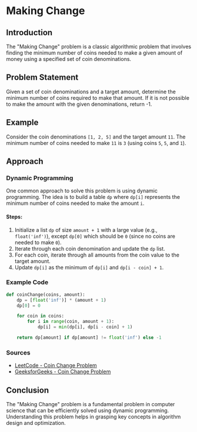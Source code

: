 # Making Change

## Introduction

The "Making Change" problem is a classic algorithmic problem that involves finding the minimum number of coins needed to make a given amount of money using a specified set of coin denominations.

## Problem Statement

Given a set of coin denominations and a target amount, determine the minimum number of coins required to make that amount. If it is not possible to make the amount with the given denominations, return -1.

## Example

Consider the coin denominations `[1, 2, 5]` and the target amount `11`. The minimum number of coins needed to make `11` is `3` (using coins `5`, `5`, and `1`).

## Approach

### Dynamic Programming

One common approach to solve this problem is using dynamic programming. The idea is to build a table `dp` where `dp[i]` represents the minimum number of coins needed to make the amount `i`.

#### Steps:

1. Initialize a list `dp` of size `amount + 1` with a large value (e.g., `float('inf')`), except `dp[0]` which should be `0` (since no coins are needed to make `0`).
2. Iterate through each coin denomination and update the `dp` list.
3. For each coin, iterate through all amounts from the coin value to the target amount.
4. Update `dp[i]` as the minimum of `dp[i]` and `dp[i - coin] + 1`.

### Example Code

```python
def coinChange(coins, amount):
    dp = [float('inf')] * (amount + 1)
    dp[0] = 0

    for coin in coins:
        for i in range(coin, amount + 1):
            dp[i] = min(dp[i], dp[i - coin] + 1)

    return dp[amount] if dp[amount] != float('inf') else -1
```

### Sources

- [LeetCode - Coin Change Problem](https://leetcode.com/problems/coin-change/)
- [GeeksforGeeks - Coin Change Problem](https://www.geeksforgeeks.org/coin-change-dp-7/)

## Conclusion

The "Making Change" problem is a fundamental problem in computer science that can be efficiently solved using dynamic programming. Understanding this problem helps in grasping key concepts in algorithm design and optimization.
